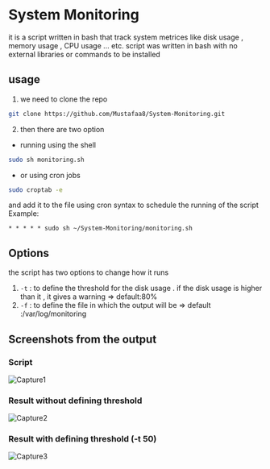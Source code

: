 # System Monitoring
it is a script written in bash that track system metrices like disk usage , memory usage , CPU usage ... etc. 
script was written in bash with no external libraries or commands to be installed

## usage
1. we need to clone the repo
```bash
git clone https://github.com/Mustafaa8/System-Monitoring.git
```
2. then there are two option
- running using the shell
```bash
sudo sh monitoring.sh 
```
- or using cron jobs
```bash
sudo croptab -e 
```
and add it to the file using cron syntax to schedule the running of the script 
Example:
```cron
* * * * * sudo sh ~/System-Monitoring/monitoring.sh 
```
## Options
the script has two options to change how it runs
1. `-t` : to define the threshold for the disk usage . if the disk usage is higher than it , it gives a warning => default:80%
2. `-f` : to define the file in which the output will be => default :/var/log/monitoring
## Screenshots from the output 
### Script
![Capture1](https://github.com/user-attachments/assets/45732e13-8951-4d5a-8b86-2c09beeb427a)
### Result without defining threshold
![Capture2](https://github.com/user-attachments/assets/071f1046-a09d-4472-95f0-7c998d9cfc58)
### Result with defining threshold (-t 50)
![Capture3](https://github.com/user-attachments/assets/b4a0d1fb-5fae-48fb-973c-f06a3a5d4821)

